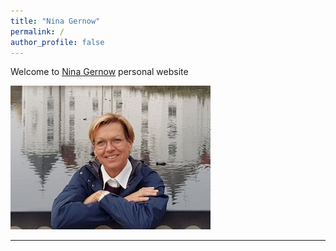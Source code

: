 ```yaml
---
title: "Nina Gernow"
permalink: /
author_profile: false
---
```




Welcome to [Nina Gernow](https://www.ninagernow.com) personal website

![Nina Gernow](images/nina-gernow-photo-small01.jpg)


---

